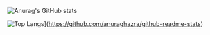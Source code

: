 
![Anurag's GitHub stats](https://github-readme-stats.vercel.app/api?username=jacobehouax&show_icons=true&theme=cobalt)

![Top Langs](https://github-readme-stats.vercel.app/api/top-langs/?username=jacobehouax&layout=compact)](https://github.com/anuraghazra/github-readme-stats)
